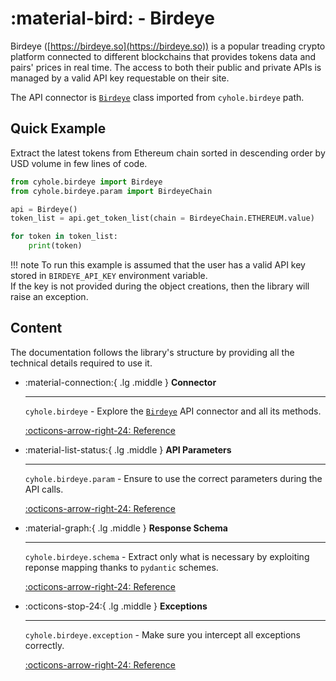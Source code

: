 # :material-bird: - Birdeye

Birdeye ([https://birdeye.so](https://birdeye.so)) is a popular treading crypto platform connected to different blockchains that provides tokens data and pairs' prices in real time. The access to both their public and private APIs is managed by a valid API key requestable on their site.

The API connector is [`Birdeye`](../birdeye/interaction.md) class imported from `cyhole.birdeye` path.

## Quick Example

Extract the latest tokens from Ethereum chain sorted in descending order by USD volume in few lines of code.

```py
from cyhole.birdeye import Birdeye
from cyhole.birdeye.param import BirdeyeChain

api = Birdeye()
token_list = api.get_token_list(chain = BirdeyeChain.ETHEREUM.value)

for token in token_list:
    print(token)
```

!!! note
    To run this example is assumed that the user has a valid API key stored in `BIRDEYE_API_KEY` environment variable.  
    If the key is not provided during the object creations, then the library will raise an exception.

## Content

The documentation follows the library's structure by providing all the technical details required to use it.

<div class="grid cards" markdown>

-   :material-connection:{ .lg .middle } __Connector__

    ---

    `cyhole.birdeye` - Explore the [`Birdeye`](../birdeye/interaction.md) API connector and all its methods. 

    [:octicons-arrow-right-24: Reference](../birdeye/interaction.md)

-   :material-list-status:{ .lg .middle } __API Parameters__

    ---

    `cyhole.birdeye.param` - Ensure to use the correct parameters during the API calls.

    [:octicons-arrow-right-24: Reference](../birdeye/param.md)

-   :material-graph:{ .lg .middle } __Response Schema__

    ---

    `cyhole.birdeye.schema` - Extract only what is necessary by exploiting reponse mapping thanks to `pydantic` schemes.

    [:octicons-arrow-right-24: Reference](../birdeye/schema.md)

-   :octicons-stop-24:{ .lg .middle } __Exceptions__

    ---

    `cyhole.birdeye.exception` - Make sure you intercept all exceptions correctly.

    [:octicons-arrow-right-24: Reference](../birdeye/exception.md)

</div>
